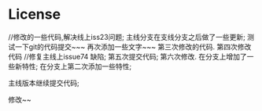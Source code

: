 # License
  //修改的一些代码,解决线上iss23问题;
  主线分支在支线分支之后做了一些更新;
  测试一下git的代码提交~~~
  再次添加一些文字~~~
第三次修改的代码.
第四次修改代码
//修复主线上issue74  缺陷;
第五次提交代码;
第六次修改.
在分支上增加了一些新特性;
在分支上第二次添加一些特性;

主线版本继续提交代码;

修改~~
